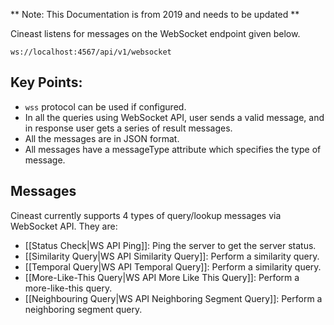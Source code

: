 ** Note: This Documentation is from 2019 and needs to be updated **

Cineast listens for messages on the WebSocket endpoint given below.

```
ws://localhost:4567/api/v1/websocket
```
## Key Points:
* `wss` protocol can be used if configured.
* In all the queries using WebSocket API, user sends a valid message, and in response user gets a series of result messages.
* All the messages are in JSON format.
* All messages have a messageType attribute which specifies the type of message.

## Messages
Cineast currently supports 4 types of query/lookup messages via WebSocket API. They are:
* [[Status Check|WS API Ping]]: Ping the server to get the server status.
* [[Similarity Query|WS API Similarity Query]]: Perform a similarity query.
* [[Temporal Query|WS API Temporal Query]]: Perform a similarity query.
* [[More-Like-This Query|WS API More Like This Query]]: Perform a more-like-this query.
* [[Neighbouring Query|WS API Neighboring Segment Query]]: Perform a neighboring segment query.
